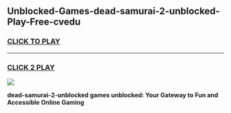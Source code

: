 
## Unblocked-Games-dead-samurai-2-unblocked-Play-Free-cvedu
<h3>
<a href="https://premium76.site?title=dead-samurai-2-unblocked&ref=20M">CLICK TO PLAY</a></h3>
<hr>

<h3>
<a href="https://premium76.site?title=dead-samurai-2-unblocked&ref=20M">CLICK 2 PLAY</a>
  
</h3>

<a href="https://premium76.site?title=dead-samurai-2-unblocked&ref=19M"><img src="https://clearcache.store/games.png"></a>


**dead-samurai-2-unblocked games unblocked: Your Gateway to Fun and Accessible Online Gaming**
